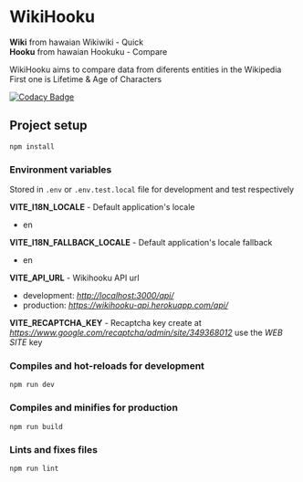 # WikiHooku

**Wiki** from hawaian Wikiwiki - Quick  
**Hooku** from hawaian Hookuku - Compare  

WikiHooku aims to compare data from diferents entities in the Wikipedia  
First one is Lifetime & Age of Characters  

[![Codacy Badge](https://app.codacy.com/project/badge/Grade/f7daf12a06e4424f93b171d30f301821)](https://app.codacy.com/gh/xcarol/wikihooku/dashboard?utm_source=gh&utm_medium=referral&utm_content=&utm_campaign=Badge_grade)

## Project setup

`npm install`

### Environment variables

Stored in `.env` or `.env.test.local` file for development and test respectively  

**VITE_I18N_LOCALE** - Default application's locale  

- en  

**VITE_I18N_FALLBACK_LOCALE** - Default application's locale fallback  

- en  

**VITE_API_URL** - Wikihooku API url  

- development: *<http://localhost:3000/api/>*
- production: *<https://wikihooku-api.herokuapp.com/api/>*  

**VITE_RECAPTCHA_KEY** - Recaptcha key create at *<https://www.google.com/recaptcha/admin/site/349368012>* use the *WEB SITE* key  

### Compiles and hot-reloads for development

`npm run dev`

### Compiles and minifies for production

`npm run build`

### Lints and fixes files

`npm run lint`
